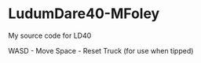 # LudumDare40-MFoley
My source code for LD40

WASD - Move
Space - Reset Truck (for use when tipped)
